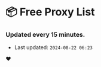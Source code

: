# :package: Free Proxy List
### Updated every 15 minutes.

- Last updated: `2024-08-22 06:23`

:heart:
